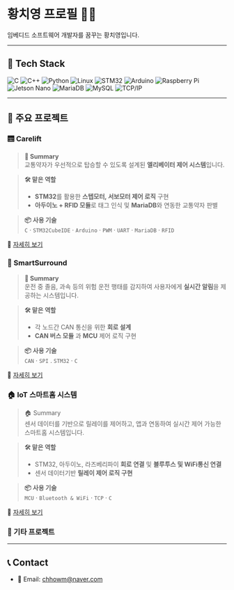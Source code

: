 # 황치영 프로필 👨‍💻

임베디드 소프트웨어 개발자를 꿈꾸는 황치영입니다.

---

## 🔧 Tech Stack

![C](https://img.shields.io/badge/C-000000?style=flat&logo=c&logoColor=white) 
![C++](https://img.shields.io/badge/C++-00599C?style=flat&logo=c%2B%2B&logoColor=white)
![Python](https://img.shields.io/badge/Python-3776AB?style=flat&logo=python&logoColor=white)
![Linux](https://img.shields.io/badge/Linux-FCC624?style=flat&logo=linux&logoColor=black)
![STM32](https://img.shields.io/badge/STM32-0076D6?style=flat&logo=STMicroelectronics&logoColor=white) 
![Arduino](https://img.shields.io/badge/Arduino-00979D?style=flat&logo=Arduino&logoColor=white)
![Raspberry Pi](https://img.shields.io/badge/Raspberry_Pi-A22846?style=flat&logo=Raspberry-Pi&logoColor=white)
![Jetson Nano](https://img.shields.io/badge/Jetson_Nano-76B900?style=flat&logo=nvidia&logoColor=white)
![MariaDB](https://img.shields.io/badge/MariaDB-003545?style=flat&logo=mariadb&logoColor=white)
![MySQL](https://img.shields.io/badge/MySQL-4479A1?style=flat&logo=mysql&logoColor=white)
![TCP/IP](https://img.shields.io/badge/TCP/IP-000000?style=flat&logo=internet-explorer&logoColor=white)

---

## 📂 주요 프로젝트

### 🛗 Carelift

> **🚀 Summary**  
> 교통약자가 우선적으로 탑승할 수 있도록 설계된 **엘리베이터 제어 시스템**입니다.  

> **🛠️ 맡은 역할**  
> -  **STM32**를 활용한 **스텝모터, 서보모터 제어 로직** 구현  
> -  **아두이노 + RFID 모듈**로 태그 인식 및 **MariaDB**와 연동한 교통약자 판별  

> **📦 사용 기술**  
> `C` · `STM32CubeIDE` · `Arduino` · `PWM` · `UART` · `MariaDB` · `RFID`

🔗 [자세히 보기](https://github.com/chhowm/edge_carelift)

### 🚗 SmartSurround

> **🚨 Summary**  
> 운전 중 졸음, 과속 등의 위험 운전 행태를 감지하여 사용자에게 **실시간 알림**을 제공하는 시스템입니다.

>  **🛠️ 맡은 역할**
> - 각 노드간 CAN 통신을 위한 **회로 설계**
> - **CAN 버스 모듈** 과 **MCU** 제어 로직 구현

>  **📦 사용 기술**  
> `CAN` · `SPI` . `STM32` · `C` 

🔗 [자세히 보기](https://github.com/chhowm/edge_SmartSurround)

### 🏠 IoT 스마트홈 시스템

> 🏠 Summary  
> 센서 데이터를 기반으로 릴레이를 제어하고, 앱과 연동하여 실시간 제어 가능한 스마트홈 시스템입니다.

> **🛠️ 맡은 역할**
> - STM32, 아두이노, 라즈베리파이 **회로 연결** 및 **블루투스 및 WiFi통신 연결**
> - 센서 데이터기반 **릴레이 제어 로직 구현**

>  **📦 사용 기술**  
> `MCU` · `Bluetooth & WiFi` · `TCP` · `C`

🔗 [자세히 보기](https://github.com/chhowm/edge_smarthome.git)

### 🧩 기타 프로젝트

---
## 📞 Contact

- 📧 Email: chhowm@naver.com  

